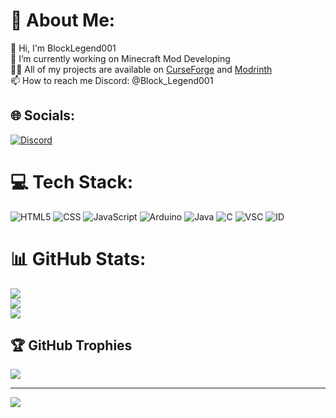 # 💫 About Me:
👋 Hi, I'm BlockLegend001<br>🔭 I’m currently working on Minecraft Mod Developing<br>👨‍💻 All of my projects are available on <a href="https://www.curseforge.com/members/block_legend001/projects">CurseForge</a> and <a href="https://modrinth.com/user/BlockLegend001">Modrinth</a><br>📫 How to reach me Discord: @Block_Legend001


## 🌐 Socials:
[![Discord](https://img.shields.io/badge/Discord-%237289DA.svg?logo=discord&logoColor=white)](https://discord.gg/jVmUTGFMX5) 

# 💻 Tech Stack:
![HTML5](https://img.shields.io/badge/html5-%23E34F26.svg?style=for-the-badge&logo=html5&logoColor=white) ![CSS](	https://img.shields.io/badge/CSS-239120?&style=for-the-badge&logo=css3&logoColor=white) ![JavaScript](https://img.shields.io/badge/javascript-%23323330.svg?style=for-the-badge&logo=javascript&logoColor=%23F7DF1E) ![Arduino](https://img.shields.io/badge/-Arduino-00979D?style=for-the-badge&logo=Arduino&logoColor=white) ![Java](https://img.shields.io/badge/java-%23ED8B00.svg?style=for-the-badge&logo=openjdk&logoColor=white) ![C](https://img.shields.io/badge/c-%2300599C.svg?style=for-the-badge&logo=c&logoColor=white) ![VSC](https://img.shields.io/badge/Visual_Studio-5C2D91?style=for-the-badge&logo=visual%20studio&logoColor=white) ![ID](https://img.shields.io/badge/IntelliJ_IDEA-000000.svg?style=for-the-badge&logo=intellij-idea&logoColor=white)
# 📊 GitHub Stats:
![](https://github-readme-stats.vercel.app/api?username=BlockLegend001&theme=dark&hide_border=false&include_all_commits=true&count_private=true)<br/>
![](https://github-readme-streak-stats.herokuapp.com/?user=BlockLegend001&theme=dark&hide_border=false)<br/>
![](https://github-readme-stats.vercel.app/api/top-langs/?username=BlockLegend001&theme=dark&hide_border=false&include_all_commits=true&count_private=true&layout=compact)

## 🏆 GitHub Trophies
![](https://github-profile-trophy.vercel.app/?username=BlockLegend001&theme=radical&no-frame=false&no-bg=true&margin-w=4)

---
[![](https://visitcount.itsvg.in/api?id=BlockLegend001&icon=0&color=0)](https://visitcount.itsvg.in)

<!-- Proudly created with GPRM ( https://gprm.itsvg.in ) -->
